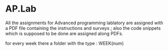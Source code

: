 # AP.Lab
All the assignments for Advanced programming lablatory are assigned with a PDF file containing the instructions and surveys ; also the code snippets which is supposed to be done are assigned along PDFs.


for every week there a folder with the type : WEEK(num)
